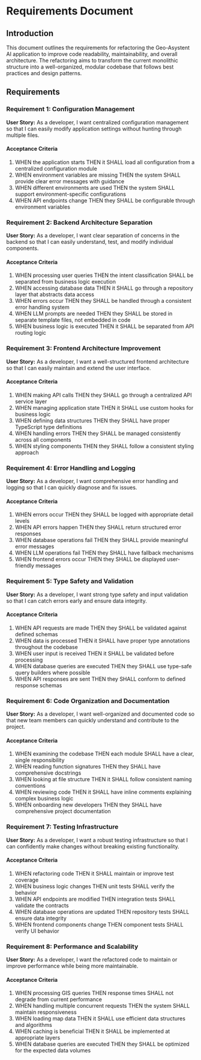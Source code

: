 # Requirements Document

## Introduction

This document outlines the requirements for refactoring the Geo-Asystent AI application to improve code readability, maintainability, and overall architecture. The refactoring aims to transform the current monolithic structure into a well-organized, modular codebase that follows best practices and design patterns.

## Requirements

### Requirement 1: Configuration Management

**User Story:** As a developer, I want centralized configuration management so that I can easily modify application settings without hunting through multiple files.

#### Acceptance Criteria

1. WHEN the application starts THEN it SHALL load all configuration from a centralized configuration module
2. WHEN environment variables are missing THEN the system SHALL provide clear error messages with guidance
3. WHEN different environments are used THEN the system SHALL support environment-specific configurations
4. WHEN API endpoints change THEN they SHALL be configurable through environment variables

### Requirement 2: Backend Architecture Separation

**User Story:** As a developer, I want clear separation of concerns in the backend so that I can easily understand, test, and modify individual components.

#### Acceptance Criteria

1. WHEN processing user queries THEN the intent classification SHALL be separated from business logic execution
2. WHEN accessing database data THEN it SHALL go through a repository layer that abstracts data access
3. WHEN errors occur THEN they SHALL be handled through a consistent error handling system
4. WHEN LLM prompts are needed THEN they SHALL be stored in separate template files, not embedded in code
5. WHEN business logic is executed THEN it SHALL be separated from API routing logic

### Requirement 3: Frontend Architecture Improvement

**User Story:** As a developer, I want a well-structured frontend architecture so that I can easily maintain and extend the user interface.

#### Acceptance Criteria

1. WHEN making API calls THEN they SHALL go through a centralized API service layer
2. WHEN managing application state THEN it SHALL use custom hooks for business logic
3. WHEN defining data structures THEN they SHALL have proper TypeScript type definitions
4. WHEN handling errors THEN they SHALL be managed consistently across all components
5. WHEN styling components THEN they SHALL follow a consistent styling approach

### Requirement 4: Error Handling and Logging

**User Story:** As a developer, I want comprehensive error handling and logging so that I can quickly diagnose and fix issues.

#### Acceptance Criteria

1. WHEN errors occur THEN they SHALL be logged with appropriate detail levels
2. WHEN API errors happen THEN they SHALL return structured error responses
3. WHEN database operations fail THEN they SHALL provide meaningful error messages
4. WHEN LLM operations fail THEN they SHALL have fallback mechanisms
5. WHEN frontend errors occur THEN they SHALL be displayed user-friendly messages

### Requirement 5: Type Safety and Validation

**User Story:** As a developer, I want strong type safety and input validation so that I can catch errors early and ensure data integrity.

#### Acceptance Criteria

1. WHEN API requests are made THEN they SHALL be validated against defined schemas
2. WHEN data is processed THEN it SHALL have proper type annotations throughout the codebase
3. WHEN user input is received THEN it SHALL be validated before processing
4. WHEN database queries are executed THEN they SHALL use type-safe query builders where possible
5. WHEN API responses are sent THEN they SHALL conform to defined response schemas

### Requirement 6: Code Organization and Documentation

**User Story:** As a developer, I want well-organized and documented code so that new team members can quickly understand and contribute to the project.

#### Acceptance Criteria

1. WHEN examining the codebase THEN each module SHALL have a clear, single responsibility
2. WHEN reading function signatures THEN they SHALL have comprehensive docstrings
3. WHEN looking at file structure THEN it SHALL follow consistent naming conventions
4. WHEN reviewing code THEN it SHALL have inline comments explaining complex business logic
5. WHEN onboarding new developers THEN they SHALL have comprehensive project documentation

### Requirement 7: Testing Infrastructure

**User Story:** As a developer, I want a robust testing infrastructure so that I can confidently make changes without breaking existing functionality.

#### Acceptance Criteria

1. WHEN refactoring code THEN it SHALL maintain or improve test coverage
2. WHEN business logic changes THEN unit tests SHALL verify the behavior
3. WHEN API endpoints are modified THEN integration tests SHALL validate the contracts
4. WHEN database operations are updated THEN repository tests SHALL ensure data integrity
5. WHEN frontend components change THEN component tests SHALL verify UI behavior

### Requirement 8: Performance and Scalability

**User Story:** As a developer, I want the refactored code to maintain or improve performance while being more maintainable.

#### Acceptance Criteria

1. WHEN processing GIS queries THEN response times SHALL not degrade from current performance
2. WHEN handling multiple concurrent requests THEN the system SHALL maintain responsiveness
3. WHEN loading map data THEN it SHALL use efficient data structures and algorithms
4. WHEN caching is beneficial THEN it SHALL be implemented at appropriate layers
5. WHEN database queries are executed THEN they SHALL be optimized for the expected data volumes